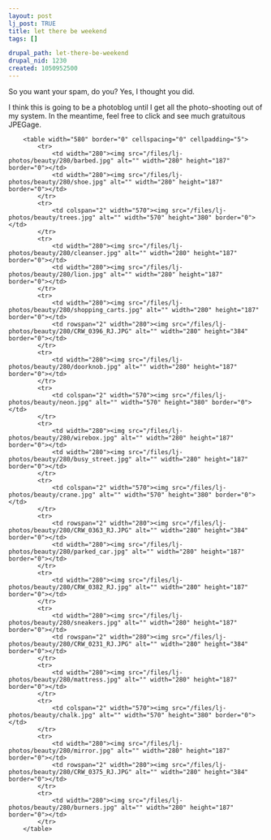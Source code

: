 ```yaml
--- 
layout: post
lj_post: TRUE
title: let there be weekend
tags: []

drupal_path: let-there-be-weekend
drupal_nid: 1230
created: 1050952500
---
```

So you want your spam, do you? Yes, I thought you did.

I think this is going to be a photoblog until I get all the photo-shooting out of my system. In the meantime, feel free to click and see much gratuitous JPEGage.

<!--break-->

		<table width="580" border="0" cellspacing="0" cellpadding="5">
			<tr>
				<td width="280"><img src="/files/lj-photos/beauty/280/barbed.jpg" alt="" width="280" height="187" border="0"></td>
				<td width="280"><img src="/files/lj-photos/beauty/280/shoe.jpg" alt="" width="280" height="187" border="0"></td>
			</tr>
			<tr>
				<td colspan="2" width="570"><img src="/files/lj-photos/beauty/trees.jpg" alt="" width="570" height="380" border="0"></td>
			</tr>
			<tr>
				<td width="280"><img src="/files/lj-photos/beauty/280/cleanser.jpg" alt="" width="280" height="187" border="0"></td>
				<td width="280"><img src="/files/lj-photos/beauty/280/lion.jpg" alt="" width="280" height="187" border="0"></td>
			</tr>
			<tr>
				<td width="280"><img src="/files/lj-photos/beauty/280/shopping_carts.jpg" alt="" width="280" height="187" border="0"></td>
				<td rowspan="2" width="280"><img src="/files/lj-photos/beauty/280/CRW_0396_RJ.JPG" alt="" width="280" height="384" border="0"></td>
			</tr>
			<tr>
				<td width="280"><img src="/files/lj-photos/beauty/280/doorknob.jpg" alt="" width="280" height="187" border="0"></td>
			</tr>
			<tr>
				<td colspan="2" width="570"><img src="/files/lj-photos/beauty/neon.jpg" alt="" width="570" height="380" border="0"></td>
			</tr>
			<tr>
				<td width="280"><img src="/files/lj-photos/beauty/280/wirebox.jpg" alt="" width="280" height="187" border="0"></td>
				<td width="280"><img src="/files/lj-photos/beauty/280/busy_street.jpg" alt="" width="280" height="187" border="0"></td>
			</tr>
			<tr>
				<td colspan="2" width="570"><img src="/files/lj-photos/beauty/crane.jpg" alt="" width="570" height="380" border="0"></td>
			</tr>
			<tr>
				<td rowspan="2" width="280"><img src="/files/lj-photos/beauty/280/CRW_0363_RJ.JPG" alt="" width="280" height="384" border="0"></td>
				<td width="280"><img src="/files/lj-photos/beauty/280/parked_car.jpg" alt="" width="280" height="187" border="0"></td>
			</tr>
			<tr>
				<td width="280"><img src="/files/lj-photos/beauty/280/CRW_0382_RJ.jpg" alt="" width="280" height="187" border="0"></td>
			</tr>
			<tr>
				<td width="280"><img src="/files/lj-photos/beauty/280/sneakers.jpg" alt="" width="280" height="187" border="0"></td>
				<td rowspan="2" width="280"><img src="/files/lj-photos/beauty/280/CRW_0231_RJ.JPG" alt="" width="280" height="384" border="0"></td>
			</tr>
			<tr>
				<td width="280"><img src="/files/lj-photos/beauty/280/mattress.jpg" alt="" width="280" height="187" border="0"></td>
			</tr>
			<tr>
				<td colspan="2" width="570"><img src="/files/lj-photos/beauty/chalk.jpg" alt="" width="570" height="380" border="0"></td>
			</tr>
			<tr>
				<td width="280"><img src="/files/lj-photos/beauty/280/mirror.jpg" alt="" width="280" height="187" border="0"></td>
				<td rowspan="2" width="280"><img src="/files/lj-photos/beauty/280/CRW_0375_RJ.JPG" alt="" width="280" height="384" border="0"></td>
			</tr>
			<tr>
				<td width="280"><img src="/files/lj-photos/beauty/280/burners.jpg" alt="" width="280" height="187" border="0"></td>
			</tr>
		</table>
